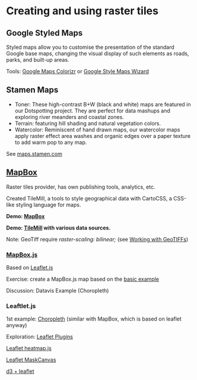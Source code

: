 # Creating and using raster tiles

## Google Styled Maps

Styled maps allow you to customise the presentation of the standard Google base maps, changing the visual display of such elements as roads, parks, and built-up areas.

Tools: [Google Maps Colorizr](http://software.stadtwerk.org/google_maps_colorizr/) or [Google Style Maps Wizard](http://gmaps-samples-v3.googlecode.com/svn/trunk/styledmaps/wizard/index.html)

## Stamen Maps

* Toner: These high-contrast B+W (black and white) maps are featured in our Dotspotting project. They are perfect for data mashups and exploring river meanders and coastal zones.
* Terrain: featuring hill shading and natural vegetation colors. 
* Watercolor: Reminiscent of hand drawn maps, our watercolor maps apply raster effect area washes and organic edges over a paper texture to add warm pop to any map.

See [maps.stamen.com](http://maps.stamen.com/#terrain/12/37.7706/-122.3782)


## [MapBox](https://www.mapbox.com/showcase/)

Raster tiles provider, has own publishing tools, analytics, etc.

Created TileMill, a tools to style geographical data with CartoCSS, a CSS-like styling language for maps.

**Demo: [MapBox](https://www.mapbox.com/showcase/)**

**Demo: [TileMill](https://www.mapbox.com/tilemill/) with various data sources.**

Note: GeoTiff require _raster-scaling: bilinear;_ (see [Working with GeoTIFFs](https://www.mapbox.com/tilemill/docs/guides/reprojecting-geotiff/))



### [MapBox.js](https://www.mapbox.com/mapbox.js/example/v1.0.0/)

Based on [Leaflet.js](http://leafletjs.com)

Exercise: create a MapBox.js map based on the [basic example](https://www.mapbox.com/mapbox.js/)

Discussion: Datavis Example (Choropleth)

### Leaftlet.js

1st example: [Choropleth](http://leafletjs.com/examples/choropleth.html) (similar with MapBox, which is based on leaflet anyway)

Exploration: [Leaflet Plugins](http://leafletjs.com/plugins.html)

[Leaflet heatmap.js](http://www.patrick-wied.at/static/heatmapjs/example-heatmap-leaflet.html)

[Leaflet MaskCanvas](https://github.com/domoritz/leaflet-maskcanvas)

[d3 + leaflet](http://bost.ocks.org/mike/leaflet/)






